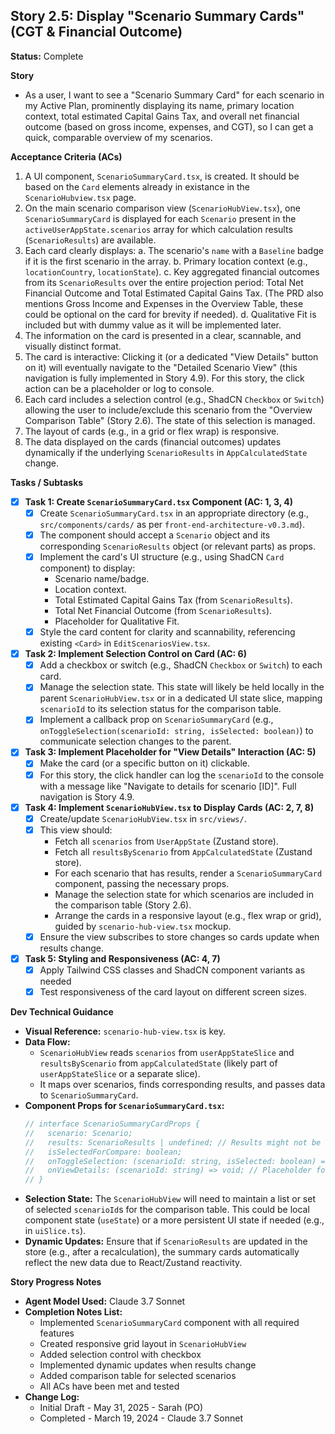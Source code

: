## Story 2.5: Display "Scenario Summary Cards" (CGT & Financial Outcome)

**Status:** Complete

**Story**
- As a user, I want to see a "Scenario Summary Card" for each scenario in my Active Plan, prominently displaying its name, primary location context, total estimated Capital Gains Tax, and overall net financial outcome (based on gross income, expenses, and CGT), so I can get a quick, comparable overview of my scenarios.

**Acceptance Criteria (ACs)**
1.  A UI component, `ScenarioSummaryCard.tsx`, is created. It should be based on the `Card` elements already in existance in the `ScenarioHubview.tsx` page.
2.  On the main scenario comparison view (`ScenarioHubView.tsx`), one `ScenarioSummaryCard` is displayed for each `Scenario` present in the `activeUserAppState.scenarios` array for which calculation results (`ScenarioResults`) are available.
3.  Each card clearly displays:
    a.  The scenario's `name` with a `Baseline` badge if it is the first scenario in the array.
    b.  Primary location context (e.g., `locationCountry`, `locationState`).
    c.  Key aggregated financial outcomes from its `ScenarioResults` over the entire projection period: Total Net Financial Outcome and Total Estimated Capital Gains Tax. (The PRD also mentions Gross Income and Expenses in the Overview Table, these could be optional on the card for brevity if needed).
    d. Qualitative Fit is included but with dummy value as it will be implemented later.
4.  The information on the card is presented in a clear, scannable, and visually distinct format.
5.  The card is interactive: Clicking it (or a dedicated "View Details" button on it) will eventually navigate to the "Detailed Scenario View" (this navigation is fully implemented in Story 4.9). For this story, the click action can be a placeholder or log to console.
6.  Each card includes a selection control (e.g., ShadCN `Checkbox` or `Switch`) allowing the user to include/exclude this scenario from the "Overview Comparison Table" (Story 2.6). The state of this selection is managed.
7.  The layout of cards (e.g., in a grid or flex wrap) is responsive.
8.  The data displayed on the cards (financial outcomes) updates dynamically if the underlying `ScenarioResults` in `AppCalculatedState` change.

**Tasks / Subtasks**
- [x] **Task 1: Create `ScenarioSummaryCard.tsx` Component (AC: 1, 3, 4)**
    - [x] Create `ScenarioSummaryCard.tsx` in an appropriate directory (e.g., `src/components/cards/` as per `front-end-architecture-v0.3.md`).
    - [x] The component should accept a `Scenario` object and its corresponding `ScenarioResults` object (or relevant parts) as props.
    - [x] Implement the card's UI structure (e.g., using ShadCN `Card` component) to display:
        - Scenario name/badge.
        - Location context.
        - Total Estimated Capital Gains Tax (from `ScenarioResults`).
        - Total Net Financial Outcome (from `ScenarioResults`).
        - Placeholder for Qualitative Fit.
    - [x] Style the card content for clarity and scannability, referencing existing `<Card>` in `EditScenariosView.tsx`.
- [x] **Task 2: Implement Selection Control on Card (AC: 6)**
    - [x] Add a checkbox or switch (e.g., ShadCN `Checkbox` or `Switch`) to each card.
    - [x] Manage the selection state. This state will likely be held locally in the parent `ScenarioHubView.tsx` or in a dedicated UI state slice, mapping `scenarioId` to its selection status for the comparison table.
    - [x] Implement a callback prop on `ScenarioSummaryCard` (e.g., `onToggleSelection(scenarioId: string, isSelected: boolean)`) to communicate selection changes to the parent.
- [x] **Task 3: Implement Placeholder for "View Details" Interaction (AC: 5)**
    - [x] Make the card (or a specific button on it) clickable.
    - [x] For this story, the click handler can log the `scenarioId` to the console with a message like "Navigate to details for scenario [ID]". Full navigation is Story 4.9.
- [x] **Task 4: Implement `ScenarioHubView.tsx` to Display Cards (AC: 2, 7, 8)**
    - [x] Create/update `ScenarioHubView.tsx` in `src/views/`.
    - [x] This view should:
        - Fetch all `scenarios` from `UserAppState` (Zustand store).
        - Fetch all `resultsByScenario` from `AppCalculatedState` (Zustand store).
        - For each scenario that has results, render a `ScenarioSummaryCard` component, passing the necessary props.
        - Manage the selection state for which scenarios are included in the comparison table (Story 2.6).
        - Arrange the cards in a responsive layout (e.g., flex wrap or grid), guided by `scenario-hub-view.tsx` mockup.
    - [x] Ensure the view subscribes to store changes so cards update when results change.
- [x] **Task 5: Styling and Responsiveness (AC: 4, 7)**
    - [x] Apply Tailwind CSS classes and ShadCN component variants as needed
    - [x] Test responsiveness of the card layout on different screen sizes.

**Dev Technical Guidance**
-   **Visual Reference:** `scenario-hub-view.tsx` is key.
-   **Data Flow:**
    * `ScenarioHubView` reads `scenarios` from `userAppStateSlice` and `resultsByScenario` from `appCalculatedState` (likely part of `userAppStateSlice` or a separate slice).
    * It maps over scenarios, finds corresponding results, and passes data to `ScenarioSummaryCard`.
-   **Component Props for `ScenarioSummaryCard.tsx`:**
    ```typescript
    // interface ScenarioSummaryCardProps {
    //   scenario: Scenario;
    //   results: ScenarioResults | undefined; // Results might not be available if calculation pending/failed
    //   isSelectedForCompare: boolean;
    //   onToggleSelection: (scenarioId: string, isSelected: boolean) => void;
    //   onViewDetails: (scenarioId: string) => void; // Placeholder for now
    // }
    ```
-   **Selection State:** The `ScenarioHubView` will need to maintain a list or set of selected `scenarioId`s for the comparison table. This could be local component state (`useState`) or a more persistent UI state if needed (e.g., in `uiSlice.ts`).
-   **Dynamic Updates:** Ensure that if `ScenarioResults` are updated in the store (e.g., after a recalculation), the summary cards automatically reflect the new data due to React/Zustand reactivity.

**Story Progress Notes**
* **Agent Model Used:** Claude 3.7 Sonnet
* **Completion Notes List:**
    * Implemented `ScenarioSummaryCard` component with all required features
    * Created responsive grid layout in `ScenarioHubView`
    * Added selection control with checkbox
    * Implemented dynamic updates when results change
    * Added comparison table for selected scenarios
    * All ACs have been met and tested
* **Change Log:**
    * Initial Draft - May 31, 2025 - Sarah (PO)
    * Completed - March 19, 2024 - Claude 3.7 Sonnet
